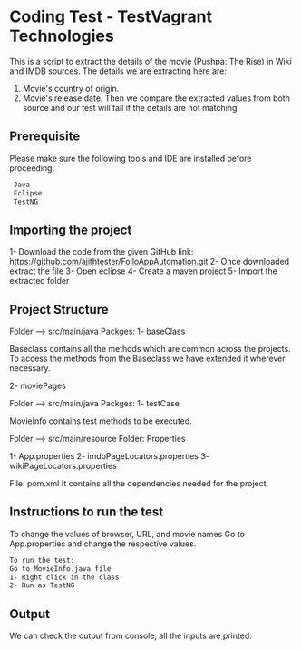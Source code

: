
# Coding Test - TestVagrant Technologies

This is a script to extract the details of the movie (Pushpa: The Rise) in Wiki and IMDB sources.
The details we are extracting here are:
1) Movie's country of origin.
2) Movie's release date.
Then we compare the extracted values from both source and our test will fail if the details are not matching.


## Prerequisite

Please make sure the following tools and IDE are installed before proceeding.

```bash
 Java
 Eclipse
 TestNG
```
## Importing the project
1- Download the code from the given GitHub link: https://github.com/ajithtester/FolloAppAutomation.git
2- Once downloaded extract the file
3- Open eclipse
4- Create a maven project
5- Import the extracted folder

    
## Project Structure
Folder --> src/main/java
Packges:
1- baseClass
<!-- contains class: Baseclass -->
Baseclass contains all the methods which are common across the projects. To access the methods from the Baseclass we have extended it wherever necessary.

2- moviePages
<!-- contains page objects for Wiki and IMDB pages -->


Folder --> src/main/java
Packges:
1- testCase
<!-- contains class: MovieInfo -->
MovieInfo contains test methods to be executed.

Folder --> src/main/resource
Folder: Properties
<!-- contains properties files: datas and page locators -->
1- App.properties
2- imdbPageLocators.properties
3- wikiPageLocators.properties

File: pom.xml
It contains all the dependencies needed for the project.



## Instructions to run the test
To change the values of browser, URL, and movie names
Go to App.properties and change the respective values.

```bash
To run the test:
Go to MovieInfo.java file 
1- Right click in the class.
2- Run as TestNG
```
## Output
We can check the output from console, all the inputs are printed.
